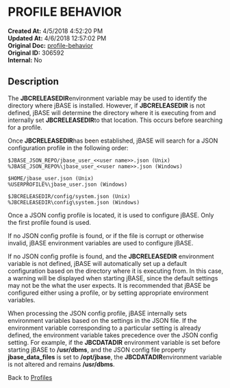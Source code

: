 # PROFILE BEHAVIOR

**Created At:** 4/5/2018 4:52:20 PM  
**Updated At:** 4/6/2018 12:57:02 PM  
**Original Doc:** [profile-behavior](https://docs.jbase.com/44253-profiles/profile-behavior)  
**Original ID:** 306592  
**Internal:** No  


## Description 

The **JBCRELEASEDIR**environment variable may be used to identify the directory where jBASE is installed. However, if **JBCRELEASEDIR** is not defined, jBASE will determine the directory where it is executing from and internally set **JBCRELEASEDIR**to that location. This occurs before searching for a profile.

Once **JBCRELEASEDIR**has been established, jBASE will search for a JSON configuration profile in the following order:

```
$JBASE_JSON_REPO/jbase_user_<<user name>>.json (Unix)
%JBASE_JSON_REPO%\jbase_user_<<user name>>.json (Windows)

$HOME/jbase_user.json (Unix)
%USERPROFILE%\jbase_user.json (Windows)

$JBCRELEASEDIR/config/system.json (Unix)
%JBCRELEASEDIR\config\system.json (Windows)
```

Once a JSON config profile is located, it is used to configure jBASE. Only the first profile found is used.

If no JSON config profile is found, or if the file is corrupt or otherwise invalid, jBASE environment variables are used to configure jBASE.

If no JSON config profile is found, and the **JBCRELEASEDIR** environment variable is not defined, jBASE will automatically set up a default configuration based on the directory where it is executing from. In this case, a warning will be displayed when starting jBASE, since the default settings may not be the what the user expects. It is recommended that jBASE be configured either using a profile, or by setting appropriate environment variables.

When processing the JSON config profile, jBASE internally sets environment variables based on the settings in the JSON file. If the environment variable corresponding to a particular setting is already defined, the environment variable takes precedence over the JSON config setting. For example, if the **JBCDATADIR** environment variable is set before starting jBASE to **/usr/dbms**, and the JSON config file property **jbase\_data\_files** is set to **/opt/jbase**, the **JBCDATADIR**environment variable is not altered and remains **/usr/dbms**.



Back to [Profiles](./../jbase-profiles)
